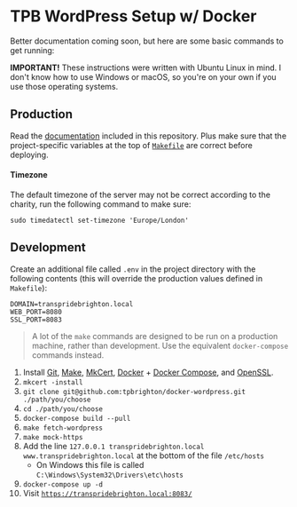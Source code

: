# TPB WordPress Setup w/ Docker

Better documentation coming soon, but here are some basic commands to get
running:

**IMPORTANT!** These instructions were written with Ubuntu Linux in mind. I
don't know how to use Windows or macOS, so you're on your own if you use those
operating systems.

## Production

Read the [documentation](./docs/) included in this repository. Plus make sure
that the project-specific variables at the top of [`Makefile`](./Makefile) are
correct before deploying.

#### Timezone

The default timezone of the server may not be correct according to the charity,
run the following command to make sure:

```
sudo timedatectl set-timezone 'Europe/London'
```

## Development

Create an additional file called `.env` in the project directory with the
following contents (this will override the production values defined in
`Makefile`):

```dotenv
DOMAIN=transpridebrighton.local
WEB_PORT=8080
SSL_PORT=8083
```

> A lot of the `make` commands are designed to be run on a production machine,
> rather than development. Use the equivalent `docker-compose` commands instead.

1. Install [Git](https://git-scm.com/), [Make](https://www.gnu.org/software/make/),
   [MkCert](https://mkcert.dev/), [Docker](https://docs.docker.com/get-docker/) +
   [Docker Compose](https://docs.docker.com/compose/install/), and
   [OpenSSL](https://www.openssl.org/).
2. `mkcert -install`
3. `git clone git@github.com:tpbrighton/docker-wordpress.git ./path/you/choose`
4. `cd ./path/you/choose`
5. `docker-compose build --pull`
6. `make fetch-wordpress`
7. `make mock-https`
8. Add the line `127.0.0.1 transpridebrighton.local www.transpridebrighton.local`
   at the bottom of the file `/etc/hosts`
   - On Windows this file is called `C:\Windows\System32\Drivers\etc\hosts`
9. `docker-compose up -d`
10. Visit [`https://transpridebrighton.local:8083/`](https://transpridebrighton.local:8083/)
